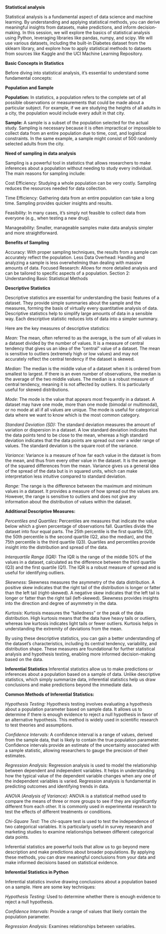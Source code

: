 **Statistical analysis**

Statistical analysis is a fundamental aspect of data science and machine learning. By understanding and applying statistical methods, you can derive meaningful insights from datasets, make predictions, and inform decision-making. In this session, we will explore the basics of statistical analysis using Python, leveraging libraries like pandas, numpy, and scipy. We will use various datasets, including the built-in Diabetes dataset from the sklearn library, and explore how to apply statistical methods to datasets from sources like Kaggle and the UCI Machine Learning Repository.

**Basic Concepts in Statistics**

Before diving into statistical analysis, it’s essential to understand some fundamental concepts:

 **Population and Sample**

**Population:** In statistics, a population refers to the complete set of all possible observations or measurements that could be made about a particular subject. For example, if we are studying the heights of all adults in a city, the population would include every adult in that city.

**Sample:** A sample is a subset of the population selected for the actual study. Sampling is necessary because it is often impractical or impossible to collect data from an entire population due to time, cost, and logistical constraints. In the same example, a sample might consist of 500 randomly selected adults from the city.

**Need of sampling in data analysis**

Sampling is a powerful tool in statistics that allows researchers to make inferences about a population without needing to study every individual. The main reasons for sampling include:

Cost Efficiency: Studying a whole population can be very costly. Sampling reduces the resources needed for data collection.

Time Efficiency: Gathering data from an entire population can take a long time. Sampling provides quicker insights and results.

Feasibility: In many cases, it’s simply not feasible to collect data from everyone (e.g., when testing a new drug).

Manageability: Smaller, manageable samples make data analysis simpler and more straightforward.

**Benefits of Sampling**

Accuracy: With proper sampling techniques, the results from a sample can accurately reflect the population.
Less Data Overhead: Handling and analyzing a sample is less overwhelming than dealing with massive amounts of data.
Focused Research: Allows for more detailed analysis and can be tailored to specific aspects of a population.
Section 2: Understanding Basic Statistical Methods
 
 **Descriptive Statistics**
 
Descriptive statistics are essential for understanding the basic features of a dataset. They provide simple summaries about the sample and the measures, forming the basis of virtually every quantitative analysis of data. Descriptive statistics help to simplify large amounts of data in a sensible way. Each descriptive statistic reduces lots of data into a simpler summary.

Here are the key measures of descriptive statistics:

*Mean:* The mean, often referred to as the average, is the sum of all values in a dataset divided by the number of values. It is a measure of central tendency that gives us an idea of the “central” value of a dataset. The mean is sensitive to outliers (extremely high or low values) and may not accurately reflect the central tendency if the dataset is skewed.

*Median:* The median is the middle value of a dataset when it is ordered from smallest to largest. If there is an even number of observations, the median is the average of the two middle values. The median is a robust measure of central tendency, meaning it is not affected by outliers. It is particularly useful for skewed distributions.

*Mode:* The mode is the value that appears most frequently in a dataset. A dataset may have one mode, more than one mode (bimodal or multimodal), or no mode at all if all values are unique. The mode is useful for categorical data where we want to know which is the most common category.

*Standard Deviation (SD):* The standard deviation measures the amount of variation or dispersion in a dataset. A low standard deviation indicates that the data points tend to be close to the mean, whereas a high standard deviation indicates that the data points are spread out over a wider range of values. The standard deviation is the square root of the variance.

*Variance:* Variance is a measure of how far each value in the dataset is from the mean, and thus from every other value in the dataset. It is the average of the squared differences from the mean. Variance gives us a general idea of the spread of the data but is in squared units, which can make interpretation less intuitive compared to standard deviation.

*Range:* The range is the difference between the maximum and minimum values in a dataset. It provides a measure of how spread out the values are. However, the range is sensitive to outliers and does not give any information about the distribution of values within the dataset.

**Additional Descriptive Measures:**

*Percentiles and Quartiles:* Percentiles are measures that indicate the value below which a given percentage of observations fall. Quartiles divide the dataset into four equal parts. The 25th percentile is the first quartile (Q1), the 50th percentile is the second quartile (Q2, also the median), and the 75th percentile is the third quartile (Q3). Quartiles and percentiles provide insight into the distribution and spread of the data.

*Interquartile Range (IQR):* The IQR is the range of the middle 50% of the values in a dataset, calculated as the difference between the third quartile (Q3) and the first quartile (Q1). The IQR is a robust measure of spread and is useful for identifying outliers.

*Skewness:* Skewness measures the asymmetry of the data distribution. A positive skew indicates that the right tail of the distribution is longer or fatter than the left tail (right-skewed). A negative skew indicates that the left tail is longer or fatter than the right tail (left-skewed). Skewness provides insights into the direction and degree of asymmetry in the data.

*Kurtosis:* Kurtosis measures the “tailedness” or the peak of the data distribution. High kurtosis means that the data have heavy tails or outliers, whereas low kurtosis indicates light tails or fewer outliers. Kurtosis helps in understanding the extremity of deviations from the mean.

By using these descriptive statistics, you can gain a better understanding of the dataset’s characteristics, including its central tendency, variability, and distribution shape. These measures are foundational for further statistical analysis and hypothesis testing, enabling more informed decision-making based on the data.

 **Inferential Statistics**
Inferential statistics allow us to make predictions or inferences about a population based on a sample of data. Unlike descriptive statistics, which simply summarize data, inferential statistics help us draw conclusions and make predictions beyond the immediate data.

**Common Methods of Inferential Statistics:**

*Hypothesis Testing:* Hypothesis testing involves evaluating a hypothesis about a population parameter based on sample data. It allows us to determine if there is enough evidence to reject a null hypothesis in favor of an alternative hypothesis. This method is widely used in scientific research to test theories and assumptions.

*Confidence Intervals:* A confidence interval is a range of values, derived from the sample data, that is likely to contain the true population parameter. Confidence intervals provide an estimate of the uncertainty associated with a sample statistic, allowing researchers to gauge the precision of their estimates.

*Regression Analysis:* Regression analysis is used to model the relationship between dependent and independent variables. It helps in understanding how the typical value of the dependent variable changes when any one of the independent variables is varied. Regression analysis is fundamental in predicting outcomes and identifying trends in data.

*ANOVA (Analysis of Variance):* ANOVA is a statistical method used to compare the means of three or more groups to see if they are significantly different from each other. It is commonly used in experimental research to test the effects of different treatments or conditions.

*Chi-Square Test:* The chi-square test is used to test the independence of two categorical variables. It is particularly useful in survey research and marketing studies to examine relationships between different categorical data points.

Inferential statistics are powerful tools that allow us to go beyond mere description and make predictions about broader populations. By applying these methods, you can draw meaningful conclusions from your data and make informed decisions based on statistical evidence.
 
 **Inferential Statistics in Python**

Inferential statistics involve drawing conclusions about a population based on a sample. Here are some key techniques:

*Hypothesis Testing:* Used to determine whether there is enough evidence to reject a null hypothesis.

*Confidence Intervals:* Provide a range of values that likely contain the population parameter.

*Regression Analysis:* Examines relationships between variables.
